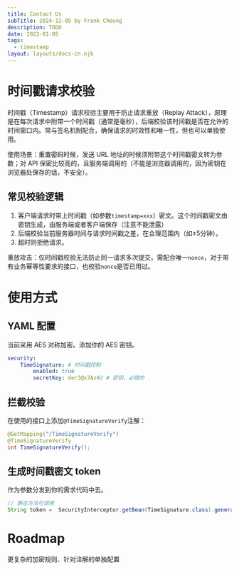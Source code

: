 ```yaml
---
title: Contact Us
subTitle: 2024-12-05 by Frank Cheung
description: TODO
date: 2022-01-05
tags:
  - timestamp
layout: layouts/docs-cn.njk
---
```


# 时间戳请求校验

时间戳（Timestamp）请求校验主要用于防止请求重放（Replay Attack），原理是在每次请求中附带一个时间戳（通常是毫秒），后端校验该时间戳是否在允许的时间窗口内。常与签名机制配合，确保请求的时效性和唯一性，但也可以单独使用。

使用场景：重置密码时候，发送 URL 地址的时候须附带这个时间戳密文转为参数；对 API 保密比较高的，且服务端调用的（不能是浏览器调用的，因为密钥在浏览器处保存的话，不安全）。

## 常见校验逻辑

1. 客户端请求时带上时间戳（如参数`timestamp=xxx`）密文。这个时间戳密文由密钥生成，由服务端或者客户端保存（注意不能泄露）
1. 后端校验当前服务器时间与请求时间戳之差，在合理范围内（如±5分钟）。
1. 超时则拒绝请求。

重放攻击：仅时间戳校验无法防止同一请求多次提交，需配合唯一`nonce`，对于带有业务幂等性要求的接口，也校验`nonce`是否已用过。


# 使用方式
## YAML 配置
当前采用 AES 对称加密。添加你的 AES 密钥。

```yaml
security:
    TimeSignature: # 时间戳控制
        enabled: true
        secretKey: der3@x7Az#2 # 密钥，必填的
```
## 拦截校验
在使用的接口上添加`@TimeSignatureVerify`注解：
```java
@GetMapping("/TimeSignatureVerify")
@TimeSignatureVerify
int TimeSignatureVerify();
```

## 生成时间戳密文 token
作为参数分发到你的需求代码中去。
```java
// 静态方法可调用
String token =  SecurityInterceptor.getBean(TimeSignature.class).generateSignature();
```

# Roadmap
更复杂的加密规则、针对注解的单独配置